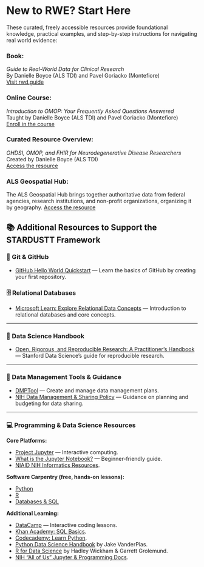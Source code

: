 # New to RWE? Start Here

These curated, freely accessible resources provide foundational knowledge, practical examples, and step-by-step instructions for navigating real world evidence:

### **Book:**  
  *Guide to Real-World Data for Clinical Research*  
  By Danielle Boyce (ALS TDI) and Pavel Goriacko (Montefiore)  
  [Visit rwd.guide](https://rwd.guide/)

### **Online Course:**  
  *Introduction to OMOP: Your Frequently Asked Questions Answered*  
  Taught by Danielle Boyce (ALS TDI) and Pavel Goriacko (Montefiore)  
  [Enroll in the course](https://ilearn.tuftsctsi.org/product?catalog=D1RS_2025_18)

### **Curated Resource Overview:**  
  *OHDSI, OMOP, and FHIR for Neurodegenerative Disease Researchers*  
  Created by Danielle Boyce (ALS TDI)  
  [Access the resource](https://view.genially.com/6655cfe3a5fcfd00138cc914/interactive-content-ohdsi-omop-and-fhir-for-neurodegenerative-disease-researchers)

### **ALS Geospatial Hub:**
  The ALS Geospatial Hub brings together authoritative data from federal agencies, research institutions, and non-profit organizations, organizing it by geography. 
  [Access the resource](https://als-geospatial-hub-nonprofit.hub.arcgis.com/)


## 📚 Additional Resources to Support the STARDUSTT Framework  

### 🔧 Git & GitHub  
- [GitHub Hello World Quickstart](https://docs.github.com/en/get-started/quickstart/hello-world) — Learn the basics of GitHub by creating your first repository.  

### 🗄️ Relational Databases  
- [Microsoft Learn: Explore Relational Data Concepts](https://learn.microsoft.com/en-us/training/modules/explore-relational-data-offerings/) — Introduction to relational databases and core concepts.  

---

### 📘 Data Science Handbook  
- [Open, Rigorous, and Reproducible Research: A Practitioner’s Handbook](https://datascience.stanford.edu/programs/stanford-data-science-scholars-program/data-science-handbook) — Stanford Data Science’s guide for reproducible research.  

---

### 🧰 Data Management Tools & Guidance  
- [DMPTool](https://dmptool.org/) — Create and manage data management plans.  
- [NIH Data Management & Sharing Policy](https://sharing.nih.gov/data-management-and-sharing-policy/planning-and-budgeting-for-data-management-and-sharing/writing-a-data-management-and-sharing-plan#after) — Guidance on planning and budgeting for data sharing.  

---

### 💻 Programming & Data Science Resources  

**Core Platforms:**  
- [Project Jupyter](https://jupyter.org/) — Interactive computing.  
- [What is the Jupyter Notebook?](https://jupyter-notebook-beginner-guide.readthedocs.io/en/latest/what_is_jupyter.html) — Beginner-friendly guide.  
- [NIAID NIH Informatics Resources](https://bioinformatics.niaid.nih.gov/resources).  

**Software Carpentry (free, hands-on lessons):**  
- [Python](http://swcarpentry.github.io/python-novice-inflammation/)  
- [R](http://swcarpentry.github.io/r-novice-inflammation/)  
- [Databases & SQL](http://swcarpentry.github.io/sql-novice-survey/)  

**Additional Learning:**  
- [DataCamp](http://www.datacamp.com/) — Interactive coding lessons.  
- [Khan Academy: SQL Basics](https://www.khanacademy.org/computing/computer-programming/sql/sql-basics/v/welcome-to-sql).  
- [Codecademy: Learn Python](https://www.codecademy.com/learn/learn-python).  
- [Python Data Science Handbook](https://jakevdp.github.io/PythonDataScienceHandbook/) by Jake VanderPlas.  
- [R for Data Science](https://r4ds.had.co.nz/) by Hadley Wickham & Garrett Grolemund.  
- [NIH “All of Us” Jupyter & Programming Docs](https://support.researchallofus.org/hc/en-us/articles/360039690191-Jupyter-Notebooks-and-programming).  
